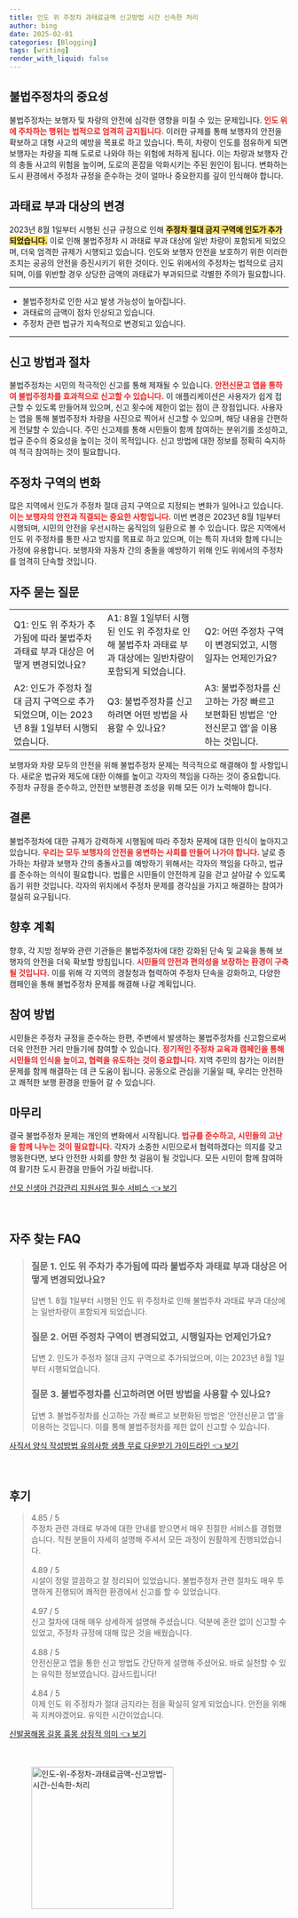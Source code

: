 ```yaml
---
title: 인도 위 주정차 과태료금액 신고방법 시간 신속한 처리
author: bing
date: 2025-02-01
categories: [Blogging]
tags: [writing]
render_with_liquid: false
---
```



<h2 id='불법주정차의 중요성'>불법주정차의 중요성</h2>

<p>불법주정차는 보행자 및 차량의 안전에 심각한 영향을 미칠 수 있는 문제입니다. <b><span style="color: #ee2323;">인도 위에 주차하는 행위는 법적으로 엄격히 금지됩니다.</span></b> 이러한 규제를 통해 보행자의 안전을 확보하고 대형 사고의 예방을 목표로 하고 있습니다. 특히, 차량이 인도를 점유하게 되면 보행자는 차량을 피해 도로로 나와야 하는 위험에 처하게 됩니다. 이는 차량과 보행자 간의 충돌 사고의 위험을 높이며, 도로의 혼잡을 악화시키는 주된 원인이 됩니다. 변화하는 도시 환경에서 주정차 규정을 준수하는 것이 얼마나 중요한지를 깊이 인식해야 합니다.</p>

<h2 id='과태료 부과 대상의 변경'>과태료 부과 대상의 변경</h2>

<p>2023년 8월 1일부터 시행된 신규 규정으로 인해 <b><span style="background-color: #ffe066;">주정차 절대 금지 구역에 인도가 추가되었습니다.</span></b> 이로 인해 불법주정차 시 과태료 부과 대상에 일반 차량이 포함되게 되었으며, 더욱 엄격한 규제가 시행되고 있습니다. 인도와 보행자 안전을 보호하기 위한 이러한 조치는 공공의 안전을 증진시키기 위한 것이다. 인도 위에서의 주정차는 법적으로 금지되며, 이를 위반할 경우 상당한 금액의 과태료가 부과되므로 각별한 주의가 필요합니다.</p>

<hr />

<ul>
    <li>불법주정차로 인한 사고 발생 가능성이 높아집니다.</li>
    <li>과태료의 금액이 점차 인상되고 있습니다.</li>
    <li>주정차 관련 법규가 지속적으로 변경되고 있습니다.</li>
</ul>

<hr />

<h2 id='신고 방법과 절차'>신고 방법과 절차</h2>

<p>불법주정차는 시민의 적극적인 신고를 통해 제재될 수 있습니다. <b><span style="color: #ee2323;">안전신문고 앱을 통하여 불법주정차를 효과적으로 신고할 수 있습니다.</span></b> 이 애플리케이션은 사용자가 쉽게 접근할 수 있도록 만들어져 있으며, 신고 횟수에 제한이 없는 점이 큰 장점입니다. 사용자는 앱을 통해 불법주정차 차량을 사진으로 찍어서 신고할 수 있으며, 해당 내용을 간편하게 전달할 수 있습니다. 주민 신고제를 통해 시민들이 함께 참여하는 분위기를 조성하고, 법규 준수의 중요성을 높이는 것이 목적입니다. 신고 방법에 대한 정보를 정확히 숙지하여 적극 참여하는 것이 필요합니다.</p>

<h2 id='주정차 구역의 변화'>주정차 구역의 변화</h2>

<p>많은 지역에서 인도가 주정차 절대 금지 구역으로 지정되는 변화가 일어나고 있습니다. <b><span style="color: #ee2323;">이는 보행자의 안전과 직결되는 중요한 사항입니다.</span></b> 이번 변경은 2023년 8월 1일부터 시행되며, 시민의 안전을 우선시하는 움직임의 일환으로 볼 수 있습니다. 많은 지역에서 인도 위 주정차를 통한 사고 방지를 목표로 하고 있으며, 이는 특히 자녀와 함께 다니는 가정에 유용합니다. 보행자와 자동차 간의 충돌을 예방하기 위해 인도 위에서의 주정차를 엄격히 단속할 것입니다.</p>

<h2 id='자주 묻는 질문'>자주 묻는 질문</h2>

<table>
    <tr>
        <td>Q1: 인도 위 주차가 추가됨에 따라 불법주차 과태료 부과 대상은 어떻게 변경되었나요?</td>
        <td>A1: 8월 1일부터 시행된 인도 위 주정차로 인해 불법주차 과태료 부과 대상에는 일반차량이 포함되게 되었습니다.</td>
        <td>Q2: 어떤 주정차 구역이 변경되었고, 시행일자는 언제인가요?</td>
    </tr>
    <tr>
        <td>A2: 인도가 주정차 절대 금지 구역으로 추가되었으며, 이는 2023년 8월 1일부터 시행되었습니다.</td>
        <td>Q3: 불법주정차를 신고하려면 어떤 방법을 사용할 수 있나요?</td>
        <td>A3: 불법주정차를 신고하는 가장 빠르고 보편화된 방법은 '안전신문고 앱'을 이용하는 것입니다.</td>
    </tr>
</table>

<p>보행자와 차량 모두의 안전을 위해 불법주정차 문제는 적극적으로 해결해야 할 사항입니다. 새로운 법규와 제도에 대한 이해를 높이고 각자의 책임을 다하는 것이 중요합니다. 주정차 규정을 준수하고, 안전한 보행환경 조성을 위해 모든 이가 노력해야 합니다.</p>

<h2 id='결론'>결론</h2>

<p>불법주정차에 대한 규제가 강력하게 시행됨에 따라 주정차 문제에 대한 인식이 높아지고 있습니다. <b><span style="color: #ee2323;">우리는 모두 보행자의 안전을 웅변하는 사회를 만들어 나가야 합니다.</span></b> 날로 증가하는 차량과 보행자 간의 충돌사고를 예방하기 위해서는 각자의 책임을 다하고, 법규를 준수하는 의식이 필요합니다. 법률은 시민들이 안전하게 길을 걷고 살아갈 수 있도록 돕기 위한 것입니다. 각자의 위치에서 주정차 문제를 경각심을 가지고 해결하는 참여가 절실히 요구됩니다.</p>

<h2 id='향후 계획'>향후 계획</h2>

<p>향후, 각 지방 정부와 관련 기관들은 불법주정차에 대한 강화된 단속 및 교육을 통해 보행자의 안전을 더욱 확보할 방침입니다. <b><span style="color: #ee2323;">시민들의 안전과 편의성을 보장하는 환경이 구축될 것입니다.</span></b> 이를 위해 각 지역의 경찰청과 협력하여 주정차 단속을 강화하고, 다양한 캠페인을 통해 불법주정차 문제를 해결해 나갈 계획입니다.</p>

<h2 id='참여 방법'>참여 방법</h2>

<p>시민들은 주정차 규정을 준수하는 한편, 주변에서 발생하는 불법주정차를 신고함으로써 더욱 안전한 거리 만들기에 참여할 수 있습니다. <b><span style="color: #ee2323;">정기적인 주정차 교육과 캠페인을 통해 시민들의 인식을 높이고, 협력을 유도하는 것이 중요합니다.</span></b> 지역 주민의 참가는 이러한 문제를 함께 해결하는 데 큰 도움이 됩니다. 공동으로 관심을 기울일 때, 우리는 안전하고 쾌적한 보행 환경을 만들어 갈 수 있습니다.</p>

<h2 id='마무리'>마무리</h2>

<p>결국 불법주정차 문제는 개인의 변화에서 시작됩니다. <b><span style="color: #ee2323;">법규를 준수하고, 시민들의 고난을 함께 나누는 것이 필요합니다.</span></b> 각자가 소중한 시민으로서 협력하겠다는 의지를 갖고 행동한다면, 보다 안전한 사회를 향한 첫 걸음이 될 것입니다. 모든 시민이 함께 참여하여 활기찬 도시 환경을 만들어 가길 바랍니다.</p>


<p><a class="click-button" title="산모 신생아 건강관리 지원사업 필수 서비스" href="https://afficreate.github.io/posts/%EC%82%B0%EB%AA%A8-%EC%8B%A0%EC%83%9D%EC%95%84-%EA%B1%B4%EA%B0%95%EA%B4%80%EB%A6%AC-%EC%A7%80%EC%9B%90%EC%82%AC%EC%97%85-%ED%95%84%EC%88%98-%EC%84%9C%EB%B9%84%EC%8A%A4/" rel="dofollow">산모 신생아 건강관리 지원사업 필수 서비스 👈 보기</a></p><br>
<h2 id='자주_찾는_FAQ'>자주 찾는 FAQ</h2>
<div itemscope="" itemtype="https://schema.org/FAQPage"> 
<blockquote> 
<div itemscope="" itemprop="mainEntity" itemtype="https://schema.org/Question"> 
<h3 itemprop="name">질문 1. 인도 위 주차가 추가됨에 따라 불법주차 과태료 부과 대상은 어떻게 변경되었나요?</h3> 
<div itemscope="" itemprop="acceptedAnswer" itemtype="https://schema.org/Answer"> 
<span itemprop="text"> 
<p>답변 1. 8월 1일부터 시행된 인도 위 주정차로 인해 불법주차 과태료 부과 대상에는 일반차량이 포함되게 되었습니다.</p> 
</span> 
</div> 
</div> 

<div itemscope="" itemprop="mainEntity" itemtype="https://schema.org/Question"> 
<h3 itemprop="name">질문 2. 어떤 주정차 구역이 변경되었고, 시행일자는 언제인가요?</h3> 
<div itemscope="" itemprop="acceptedAnswer" itemtype="https://schema.org/Answer"> 
<span itemprop="text"> 
<p>답변 2. 인도가 주정차 절대 금지 구역으로 추가되었으며, 이는 2023년 8월 1일부터 시행되었습니다.</p> 
</span> 
</div> 
</div> 

<div itemscope="" itemprop="mainEntity" itemtype="https://schema.org/Question"> 
<h3 itemprop="name">질문 3. 불법주정차를 신고하려면 어떤 방법을 사용할 수 있나요?</h3> 
<div itemscope="" itemprop="acceptedAnswer" itemtype="https://schema.org/Answer"> 
<span itemprop="text"> 
<p>답변 3. 불법주정차를 신고하는 가장 빠르고 보편화된 방법은 '안전신문고 앱'을 이용하는 것입니다. 이를 통해 불법주정차를 제한 없이 신고할 수 있습니다.</p> 
</span> 
</div> 
</div> 
</blockquote> 
</div>
<p><a class="click-button" title="사직서 양식 작성방법 유의사항 샘플 무료 다운받기 가이드라인" href="https://afficreate.github.io/posts/%EC%82%AC%EC%A7%81%EC%84%9C-%EC%96%91%EC%8B%9D-%EC%9E%91%EC%84%B1%EB%B0%A9%EB%B2%95-%EC%9C%A0%EC%9D%98%EC%82%AC%ED%95%AD-%EC%83%98%ED%94%8C-%EB%AC%B4%EB%A3%8C-%EB%8B%A4%EC%9A%B4%EB%B0%9B%EA%B8%B0-%EA%B0%80%EC%9D%B4%EB%93%9C%EB%9D%BC%EC%9D%B8/" rel="dofollow">사직서 양식 작성방법 유의사항 샘플 무료 다운받기 가이드라인 👈 보기</a></p><br>
<h2 id='후기'>후기</h2>
<div itemscope itemtype="https://schema.org/Product">
  <blockquote>
  <div itemprop="review" itemscope itemtype="https://schema.org/Review">
      <div itemprop="reviewRating" itemscope itemtype="https://schema.org/Rating"> <span itemprop="ratingValue">4.85</span> / <span itemprop="bestRating">5</span> </div>
      <span itemprop="reviewBody">주정차 관련 과태료 부과에 대한 안내를 받으면서 매우 친절한 서비스를 경험했습니다. 직원 분들이 자세히 설명해 주셔서 모든 과정이 원활하게 진행되었습니다.</span>
  </div>
  <br>
  <div itemprop="review" itemscope itemtype="https://schema.org/Review">
      <div itemprop="reviewRating" itemscope itemtype="https://schema.org/Rating"> <span itemprop="ratingValue">4.89</span> / <span itemprop="bestRating">5</span> </div>
      <span itemprop="reviewBody">시설이 정말 깔끔하고 잘 정리되어 있었습니다. 불법주정차 관련 절차도 매우 투명하게 진행되어 쾌적한 환경에서 신고를 할 수 있었습니다.</span>
  </div>
  <br>
  <div itemprop="review" itemscope itemtype="https://schema.org/Review">
      <div itemprop="reviewRating" itemscope itemtype="https://schema.org/Rating"> <span itemprop="ratingValue">4.97</span> / <span itemprop="bestRating">5</span> </div>
      <span itemprop="reviewBody">신고 절차에 대해 매우 상세하게 설명해 주셨습니다. 덕분에 혼란 없이 신고할 수 있었고, 주정차 규정에 대해 많은 것을 배웠습니다.</span>
  </div>
  <br>
  <div itemprop="review" itemscope itemtype="https://schema.org/Review">
      <div itemprop="reviewRating" itemscope itemtype="https://schema.org/Rating"> <span itemprop="ratingValue">4.88</span> / <span itemprop="bestRating">5</span> </div>
      <span itemprop="reviewBody">안전신문고 앱을 통한 신고 방법도 간단하게 설명해 주셨어요. 바로 실천할 수 있는 유익한 정보였습니다. 감사드립니다!</span>
  </div>
  <br>
  <div itemprop="review" itemscope itemtype="https://schema.org/Review">
      <div itemprop="reviewRating" itemscope itemtype="https://schema.org/Rating"> <span itemprop="ratingValue">4.84</span> / <span itemprop="bestRating">5</span> </div>
      <span itemprop="reviewBody">이제 인도 위 주정차가 절대 금지라는 점을 확실히 알게 되었습니다. 안전을 위해 꼭 지켜야겠어요. 유익한 시간이었습니다.</span>
  </div>
  </blockquote>
</div>
<p><a class="click-button" title="신발꿈해몽 길몽 흉몽 상징적 의미" href="https://afficreate.github.io/posts/%EC%8B%A0%EB%B0%9C%EA%BF%88%ED%95%B4%EB%AA%BD-%EA%B8%B8%EB%AA%BD-%ED%9D%89%EB%AA%BD-%EC%83%81%EC%A7%95%EC%A0%81-%EC%9D%98%EB%AF%B8/" rel="dofollow">신발꿈해몽 길몽 흉몽 상징적 의미 👈 보기</a></p><br>
<figure class="image"><img src="https://afficreate.github.io/assets/img/thumbnail/인도-위-주정차-과태료금액-신고방법-시간-신속한-처리.webp" alt="인도-위-주정차-과태료금액-신고방법-시간-신속한-처리" width="256" height="256"></figure>